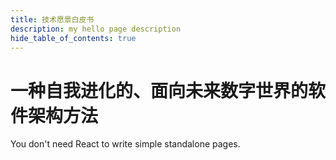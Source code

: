 ```yaml
---
title: 技术愿景白皮书
description: my hello page description
hide_table_of_contents: true
---
```


# 一种自我进化的、面向未来数字世界的软件架构方法

You don't need React to write simple standalone pages.
